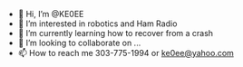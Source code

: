 - 👋 Hi, I’m @KE0EE
- 👀 I’m interested in robotics and Ham Radio 
- 🌱 I’m currently learning how to recover from a crash
- 💞️ I’m looking to collaborate on ...
- 📫 How to reach me 303-775-1994 or ke0ee@yahoo.com

<!---
KE0EE/KE0EE is a ✨ special ✨ repository because its `README.md` (this file) appears on your GitHub profile.
You can click the Preview link to take a look at your changes.
--->
